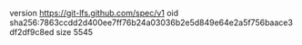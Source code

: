 version https://git-lfs.github.com/spec/v1
oid sha256:7863ccdd2d400ee7ff76b24a03036b2e5d849e64e2a5f756baace3df2df9c8ed
size 5545
